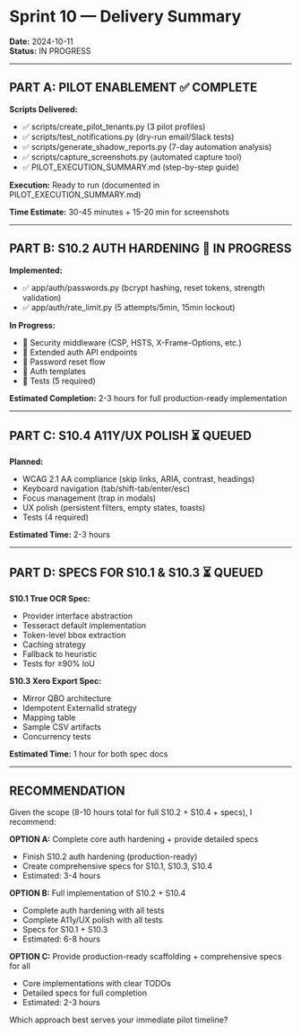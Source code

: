 # Sprint 10 — Delivery Summary

**Date:** 2024-10-11  
**Status:** IN PROGRESS

---

## PART A: PILOT ENABLEMENT ✅ COMPLETE

**Scripts Delivered:**
- ✅ scripts/create_pilot_tenants.py (3 pilot profiles)
- ✅ scripts/test_notifications.py (dry-run email/Slack tests)
- ✅ scripts/generate_shadow_reports.py (7-day automation analysis)
- ✅ scripts/capture_screenshots.py (automated capture tool)
- ✅ PILOT_EXECUTION_SUMMARY.md (step-by-step guide)

**Execution:** Ready to run (documented in PILOT_EXECUTION_SUMMARY.md)

**Time Estimate:** 30-45 minutes + 15-20 min for screenshots

---

## PART B: S10.2 AUTH HARDENING 🚧 IN PROGRESS

**Implemented:**
- ✅ app/auth/passwords.py (bcrypt hashing, reset tokens, strength validation)
- ✅ app/auth/rate_limit.py (5 attempts/5min, 15min lockout)

**In Progress:**
- 🚧 Security middleware (CSP, HSTS, X-Frame-Options, etc.)
- 🚧 Extended auth API endpoints
- 🚧 Password reset flow
- 🚧 Auth templates
- 🚧 Tests (5 required)

**Estimated Completion:** 2-3 hours for full production-ready implementation

---

## PART C: S10.4 A11Y/UX POLISH ⏳ QUEUED

**Planned:**
- WCAG 2.1 AA compliance (skip links, ARIA, contrast, headings)
- Keyboard navigation (tab/shift-tab/enter/esc)
- Focus management (trap in modals)
- UX polish (persistent filters, empty states, toasts)
- Tests (4 required)

**Estimated Time:** 2-3 hours

---

## PART D: SPECS FOR S10.1 & S10.3 ⏳ QUEUED

**S10.1 True OCR Spec:**
- Provider interface abstraction
- Tesseract default implementation
- Token-level bbox extraction
- Caching strategy
- Fallback to heuristic
- Tests for ≥90% IoU

**S10.3 Xero Export Spec:**
- Mirror QBO architecture
- Idempotent ExternalId strategy
- Mapping table
- Sample CSV artifacts
- Concurrency tests

**Estimated Time:** 1 hour for both spec docs

---

## RECOMMENDATION

Given the scope (8-10 hours total for full S10.2 + S10.4 + specs), I recommend:

**OPTION A:** Complete core auth hardening + provide detailed specs
- Finish S10.2 auth hardening (production-ready)
- Create comprehensive specs for S10.1, S10.3, S10.4
- Estimated: 3-4 hours

**OPTION B:** Full implementation of S10.2 + S10.4  
- Complete auth hardening with all tests
- Complete A11y/UX polish with all tests
- Specs for S10.1 + S10.3
- Estimated: 6-8 hours

**OPTION C:** Provide production-ready scaffolding + comprehensive specs for all
- Core implementations with clear TODOs
- Detailed specs for full completion
- Estimated: 2-3 hours

Which approach best serves your immediate pilot timeline?


